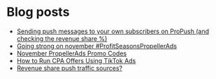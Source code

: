 # Blog posts
<!-- BLOG-POST-LIST:START -->
- [Sending push messages to your own subscribers on ProPush &lpar;and checking the revenue share %&rpar;](https://afflift.com/f/threads/sending-push-messages-to-your-own-subscribers-on-propush-and-checking-the-revenue-share.10040/)
- [Going strong on november #ProfitSeasonsPropellerAds](https://afflift.com/f/threads/going-strong-on-november-profitseasonspropellerads.9957/)
- [November PropellerAds Promo Codes](https://afflift.com/f/threads/november-propellerads-promo-codes.9920/)
- [How to Run CPA Offers Using TikTok Ads](https://afflift.com/f/threads/how-to-run-cpa-offers-using-tiktok-ads.10057/)
- [Revenue share push traffic sources?](https://afflift.com/f/threads/revenue-share-push-traffic-sources.2932/)
<!-- BLOG-POST-LIST:END -->
